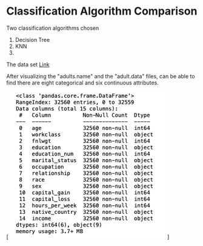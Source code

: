 # Classification Algorithm Comparison

Two classification algorithms chosen
1. Decision Tree 
2. KNN
3. 
The data set [Link](https://archive.ics.uci.edu/ml/datasets/Census+Income)

After visualizing the "adults.name" and the "adult.data" files, can be able to find there are eight categorical and six continuous attributes.

[![N|Solid](./Screenshots/1.DataInformation.png)]